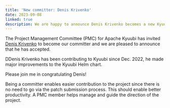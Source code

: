 ```yaml
---
title: 'New committer: Denis Krivenko'
date: 2023-09-08
linked: true
description: We are happy to announce Denis Krivenko becomes a new Kyuubi committer.
---
```

<!---
  Licensed under the Apache License, Version 2.0 (the "License");
  you may not use this file except in compliance with the License.
  You may obtain a copy of the License at

   http://www.apache.org/licenses/LICENSE-2.0

  Unless required by applicable law or agreed to in writing, software
  distributed under the License is distributed on an "AS IS" BASIS,
  WITHOUT WARRANTIES OR CONDITIONS OF ANY KIND, either express or implied.
  See the License for the specific language governing permissions and
  limitations under the License. See accompanying LICENSE file.
-->

The Project Management Committee (PMC) for Apache Kyuubi
has invited [Denis Krivenko](https://github.com/dnskr) to become our committer and
we are pleased to announce that he has accepted.

DDenis Krivenko has been contributing to Kyuubi since Dec. 2022, he made major
improvements to the Kyuubi Helm chart.

Please join me in congratulating Denis!

Being a committer enables easier contribution to the
project since there is no need to go via the patch
submission process. This should enable better productivity.
A PMC member helps manage and guide the direction of the project.
